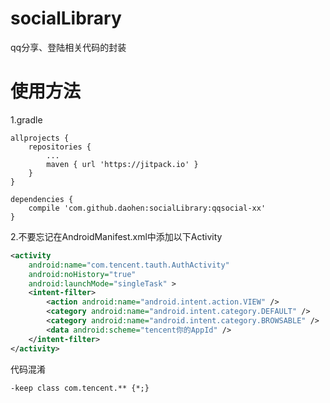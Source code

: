 # socialLibrary
qq分享、登陆相关代码的封装

# 使用方法
1.gradle
```
allprojects {
	repositories {
		...
		maven { url 'https://jitpack.io' }
    }
}

dependencies {
    compile 'com.github.daohen:socialLibrary:qqsocial-xx'
}
```

2.不要忘记在AndroidManifest.xml中添加以下Activity
```xml
<activity
    android:name="com.tencent.tauth.AuthActivity"
    android:noHistory="true"
    android:launchMode="singleTask" >
    <intent-filter>
        <action android:name="android.intent.action.VIEW" />
        <category android:name="android.intent.category.DEFAULT" />
        <category android:name="android.intent.category.BROWSABLE" />
        <data android:scheme="tencent你的AppId" />
    </intent-filter>
</activity>
```

代码混淆
```
-keep class com.tencent.** {*;}
```